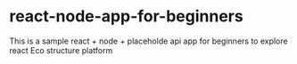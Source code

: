 # react-node-app-for-beginners
This is a sample react + node + placeholde api app for beginners to explore react Eco structure platform
